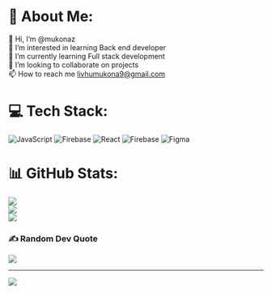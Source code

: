 # 💫 About Me:
👋 Hi, I’m @mukonaz<br>👀 I’m interested in learning Back end developer<br>🌱 I’m currently learning Full stack development<br>💞️ I’m looking to collaborate on projects<br>📫 How to reach me livhumukona9@gmail.com


# 💻 Tech Stack:
![JavaScript](https://img.shields.io/badge/javascript-%23323330.svg?style=for-the-badge&logo=javascript&logoColor=%23F7DF1E) ![Firebase](https://img.shields.io/badge/firebase-%23039BE5.svg?style=for-the-badge&logo=firebase) ![React](https://img.shields.io/badge/react-%2320232a.svg?style=for-the-badge&logo=react&logoColor=%2361DAFB) ![Firebase](https://img.shields.io/badge/firebase-a08021?style=for-the-badge&logo=firebase&logoColor=ffcd34) ![Figma](https://img.shields.io/badge/figma-%23F24E1E.svg?style=for-the-badge&logo=figma&logoColor=white)
# 📊 GitHub Stats:
![](https://github-readme-stats.vercel.app/api?username=mukonaz&theme=dark&hide_border=false&include_all_commits=false&count_private=false)<br/>
![](https://github-readme-streak-stats.herokuapp.com/?user=mukonaz&theme=dark&hide_border=false)<br/>
![](https://github-readme-stats.vercel.app/api/top-langs/?username=mukonaz&theme=dark&hide_border=false&include_all_commits=false&count_private=false&layout=compact)

### ✍️ Random Dev Quote
![](https://quotes-github-readme.vercel.app/api?type=horizontal&theme=radical)

---
[![](https://visitcount.itsvg.in/api?id=mukonaz&icon=0&color=0)](https://visitcount.itsvg.in)

<!-- Proudly created with GPRM ( https://gprm.itsvg.in ) -->
